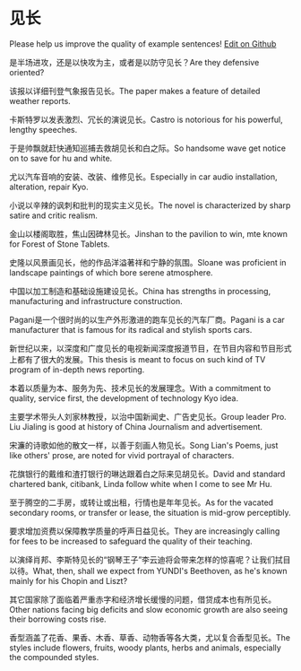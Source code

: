 # 见长

Please help us improve the quality of example sentences! [Edit on Github](https://github.com/jiyushe/jiyu-example-sentence-source/blob/main/chinese/jianzhang_1.md)

<p><span class="chinese">是半场进攻，还是以快攻为主，或者是以防守见长？</span><span class="english">Are they defensive oriented?</span></p>

<p><span class="chinese">该报以详细刊登气象报告见长。</span><span class="english">The paper makes a feature of detailed weather reports.</span></p>

<p><span class="chinese">卡斯特罗以发表激烈、冗长的演说见长。</span><span class="english">Castro is notorious for his powerful, lengthy speeches.</span></p>

<p><span class="chinese">于是帅飘就赶快通知巡捕去救胡见长和白之际。</span><span class="english">So handsome wave get notice on to save for hu and white.</span></p>

<p><span class="chinese">尤以汽车音响的安装、改装、维修见长。</span><span class="english">Especially in car audio installation, alteration, repair Kyo.</span></p>

<p><span class="chinese">小说以辛辣的讽刺和批判的现实主义见长。</span><span class="english">The novel is characterized by sharp satire and critic realism.</span></p>

<p><span class="chinese">金山以楼阁取胜，焦山因碑林见长。</span><span class="english">Jinshan to the pavilion to win, mte known for Forest of Stone Tablets.</span></p>

<p><span class="chinese">史隆以风景画见长，他的作品洋溢著祥和宁静的氛围。</span><span class="english">Sloane was proficient in landscape paintings of which bore serene atmosphere.</span></p>

<p><span class="chinese">中国以加工制造和基础设施建设见长。</span><span class="english">China has strengths in processing, manufacturing and infrastructure construction.</span></p>

<p><span class="chinese">Pagani是一个很时尚的以生产外形激进的跑车见长的汽车厂商。</span><span class="english">Pagani is a car manufacturer that is famous for its radical and stylish sports cars.</span></p>

<p><span class="chinese">新世纪以来，以深度和广度见长的电视新闻深度报道节目，在节目内容和节目形式上都有了很大的发展。</span><span class="english">This thesis is meant to focus on such kind of TV program of in-depth news reporting.</span></p>

<p><span class="chinese">本着以质量为本、服务为先、技术见长的发展理念。</span><span class="english">With a commitment to quality, service first, the development of technology Kyo idea.</span></p>

<p><span class="chinese">主要学术带头人刘家林教授，以治中国新闻史、广告史见长。</span><span class="english">Group leader Pro. Liu Jialing is good at history of China Journalism and advertisement.</span></p>

<p><span class="chinese">宋濂的诗歌如他的散文一样，以善于刻画人物见长。</span><span class="english">Song Lian's Poems, just like others' prose, are noted for vivid portrayal of characters.</span></p>

<p><span class="chinese">花旗银行的戴维和渣打银行的琳达跟着白之际来见胡见长。</span><span class="english">David and standard chartered bank, citibank, Linda follow white when I come to see Mr Hu.</span></p>

<p><span class="chinese">至于腾空的二手房，或转让或出租，行情也是年年见长。</span><span class="english">As for the vacated secondary rooms, or transfer or lease, the situation is mid-grow perceptibly.</span></p>

<p><span class="chinese">要求增加资费以保障教学质量的呼声日益见长。</span><span class="english">They are increasingly calling for fees to be increased to safeguard the quality of their teaching.</span></p>

<p><span class="chinese">以演绎肖邦、李斯特见长的“钢琴王子”李云迪将会带来怎样的惊喜呢？让我们拭目以待。</span><span class="english">What, then, shall we expect from YUNDI's Beethoven, as he's known mainly for his Chopin and Liszt?</span></p>

<p><span class="chinese">其它国家除了面临着严重赤字和经济增长缓慢的问题，借贷成本也有所见长。</span><span class="english">Other nations facing big deficits and slow economic growth are also seeing their borrowing costs rise.</span></p>

<p><span class="chinese">香型涵盖了花香、果香、木香、草香、动物香等各大类，尤以复合香型见长。</span><span class="english">The styles include flowers, fruits, woody plants, herbs and animals, especially the compounded styles.</span></p>

